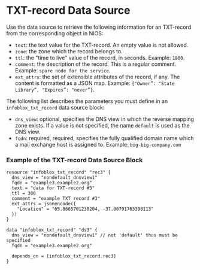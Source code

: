 # TXT-record Data Source

Use the data source to retrieve the following information for an TXT-record from the corresponding object in NIOS:

* `text`: the text value for the TXT-record. An empty value is not allowed.
* `zone`: the zone which the record belongs to.
* `ttl`: the "time to live" value of the record, in seconds. Example: `1800`.
* `comment`: the description of the record. This is a regular comment. Example: `spare node for the service`.
* `ext_attrs`: the set of extensible attributes of the record, if any. The content is formatted as a JSON map. Example: `{"Owner”: "State Library”, "Expires”: "never”}`.

The following list describes the parameters you must define in an `infoblox_txt_record` data source block:

* `dns_view`: optional, specifies the DNS view in which the reverse mapping zone exists. If a value is not specified, the name `default` is used as the DNS view.
* `fqdn`: required, required, specifies the fully qualified domain name which a mail exchange host is assigned to. Example: `big-big-company.com`

### Example of the TXT-record Data Source Block

```hcl
resource "infoblox_txt_record" "rec3" {
  dns_view = "nondefault_dnsview1"
  fqdn = "example3.example2.org"
  text = "data for TXT-record #3"
  ttl = 300
  comment = "example TXT record #3"
  ext_attrs = jsonencode({
    "Location" = "65.8665701230204, -37.00791763398113"
  })
}

data "infoblox_txt_record" "ds3" {
  dns_view = "nondefault_dnsview1" // not 'default' thus must be specified
  fqdn = "example3.example2.org"

  depends_on = [infoblox_txt_record.rec3]
}
```
